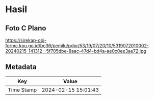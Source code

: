 # Hasil

## Foto C Plano

https://sirekap-obj-formc.kpu.go.id/bc36/pemilu/pdpr/53/19/07/20/10/5319072010002-20240215-141312--5f705dbe-8aac-47d4-bd4a-ae0c0ee3ae72.jpg


## Metadata

| Key        | Value               |
| ---------- | ------------------- |
| Time Stamp | 2024-02-15 15:01:43 |



